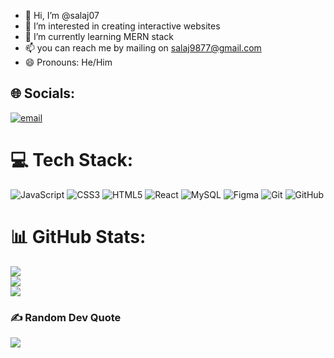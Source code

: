 - 👋 Hi, I’m @salaj07<br>
- 👀 I’m interested in creating interactive websites<br>
- 🌱 I’m currently learning MERN stack<br>
- 📫 you can reach me by mailing on salaj9877@gmail.com <br>
- 😄 Pronouns: He/Him</br>



## 🌐 Socials:
[![email](https://img.shields.io/badge/Email-D14836?logo=gmail&logoColor=white)](mailto:salaj9877@gmail.com) 

# 💻 Tech Stack:
![JavaScript](https://img.shields.io/badge/javascript-%23323330.svg?style=for-the-badge&logo=javascript&logoColor=%23F7DF1E) ![CSS3](https://img.shields.io/badge/css3-%231572B6.svg?style=for-the-badge&logo=css3&logoColor=white) ![HTML5](https://img.shields.io/badge/html5-%23E34F26.svg?style=for-the-badge&logo=html5&logoColor=white) ![React](https://img.shields.io/badge/react-%2320232a.svg?style=for-the-badge&logo=react&logoColor=%2361DAFB) ![MySQL](https://img.shields.io/badge/mysql-4479A1.svg?style=for-the-badge&logo=mysql&logoColor=white) ![Figma](https://img.shields.io/badge/figma-%23F24E1E.svg?style=for-the-badge&logo=figma&logoColor=white) ![Git](https://img.shields.io/badge/git-%23F05033.svg?style=for-the-badge&logo=git&logoColor=white) ![GitHub](https://img.shields.io/badge/github-%23121011.svg?style=for-the-badge&logo=github&logoColor=white)
# 📊 GitHub Stats:
![](https://github-readme-stats.vercel.app/api?username=salaj07&theme=dark&hide_border=true&include_all_commits=false&count_private=false)<br/>
![](https://nirzak-streak-stats.vercel.app/?user=salaj07&theme=dark&hide_border=true)<br/>
![](https://github-readme-stats.vercel.app/api/top-langs/?username=salaj07&theme=dark&hide_border=true&include_all_commits=false&count_private=false&layout=compact)

### ✍️ Random Dev Quote
![](https://quotes-github-readme.vercel.app/api?type=vetical&theme=tokyonight)

<!-- Proudly created with GPRM ( https://gprm.itsvg.in ) -->
